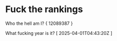 # Fuck the rankings

Who the hell am I?
{ 12089387 }

What fucking year is it?
[ 2025-04-01T04:43:20Z ]
